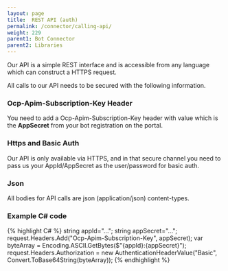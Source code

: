 ```yaml
---
layout: page
title:  REST API (auth)
permalink: /connector/calling-api/
weight: 229
parent1: Bot Connector
parent2: Libraries
---
```


Our API is a simple REST interface and is accessible from any language which can construct
a HTTPS request.

All calls to our API needs to be secured with the following information.

### Ocp-Apim-Subscription-Key Header
You need to add a Ocp-Apim-Subscription-Key header with value which is the **AppSecret** from 
your bot registration on the portal.

### Https and Basic Auth
Our API is only available via HTTPS, and in that secure channel you need to pass us your
AppId/AppSecret as the user/password for basic auth.

### Json
All bodies for API calls are json (application/json) content-types.

### Example C\# code

{% highlight C# %}
string appId="...";
string appSecret="...";
request.Headers.Add("Ocp-Apim-Subscription-Key", appSecret);
var byteArray = Encoding.ASCII.GetBytes($"{appId}:{appSecret}");
request.Headers.Authorization = new AuthenticationHeaderValue("Basic", Convert.ToBase64String(byteArray));
{% endhighlight %}

